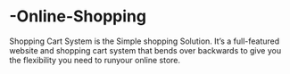 # -Online-Shopping
Shopping Cart System is the Simple shopping Solution. It’s a full-featured website and shopping cart system that bends over backwards to give you the flexibility you need to runyour online store.
